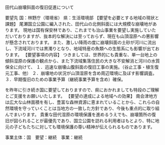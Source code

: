田代山崩壊斜面の復旧促進について

要望先	国：林野庁（環境省） 
	県：生活環境部
【要望を必要とする地域の現状と課題】
尾瀬国立公園に編入された、田代山の北側斜面には大規模な崩壊地があります。
現地は国有保安林であり、これまでも治山事業を要望し実施していただいておりますが、抜本的な解決には至っておらず、現在も山頂湿原への悪影響が懸念されております。
また、激しい降雨の度に崩壊斜面の土砂が河川に流出し、下流域河川では黒濁りとなり、地域特産の魚類への生態系にも影響が出ております。
【要望事項の内容】
つきましては、世界的にも貴重な、単一台地上の傾斜湿原の保護の観点から、また下流域集落住民の大きな不安解消と河川の水質保全に向けて、
１．迅速な崩壊山腹斜面の復旧工事の実施。（谷止工事・植生復元工事、他）
２．崩壊地の状況が山頂湿原を含め周辺環境に及ぼす影響調査。
３．早期復旧のための事業予算（継続事業予算を含め）確保。

を昨年に引き続き国に要望しておりますので、県におかれましても特段のご理解とご支援をお願いいたします。
【要望の達成による地域への効果】
南会津地方は広大な山林面積を有し、豊富な森林資源に恵まれていることから、これらの自然環境を守っていくことは当地方の一致した方針であり、今後も重点的に取り組んでまいります。
貴重な田代湿原の環境保護を進めるうえでも、崩壊箇所の復旧が図られることが最優先であり、国立公園を訪れる利用者はもとより、特に地元の子どもたちに対しても環境保護の尊い精神が伝えられるものであります。







事業主体：国　要望：継続　事業：継続